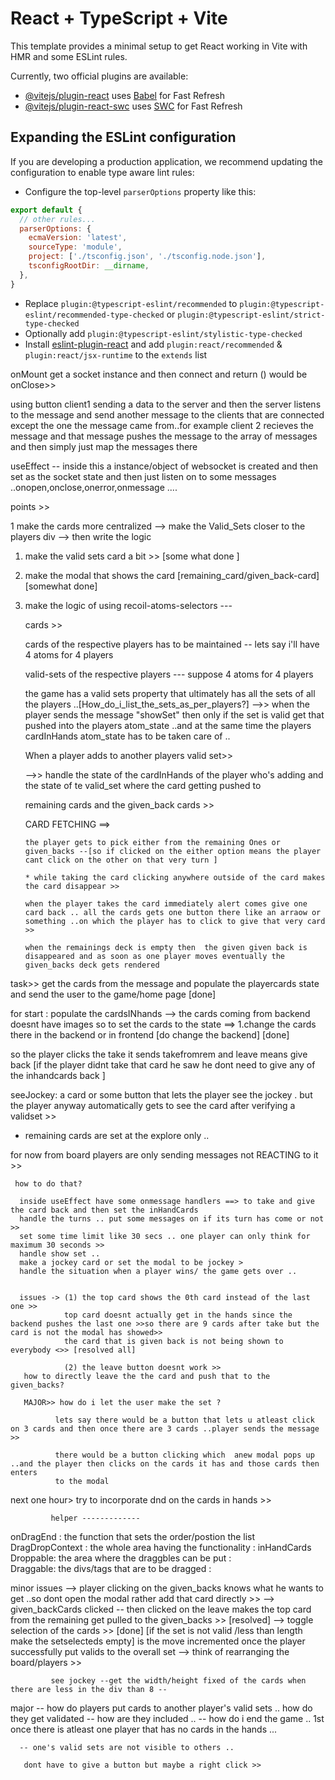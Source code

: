 # React + TypeScript + Vite

This template provides a minimal setup to get React working in Vite with HMR and some ESLint rules.

Currently, two official plugins are available:

- [@vitejs/plugin-react](https://github.com/vitejs/vite-plugin-react/blob/main/packages/plugin-react/README.md) uses [Babel](https://babeljs.io/) for Fast Refresh
- [@vitejs/plugin-react-swc](https://github.com/vitejs/vite-plugin-react-swc) uses [SWC](https://swc.rs/) for Fast Refresh

## Expanding the ESLint configuration

If you are developing a production application, we recommend updating the configuration to enable type aware lint rules:

- Configure the top-level `parserOptions` property like this:

```js
export default {
  // other rules...
  parserOptions: {
    ecmaVersion: 'latest',
    sourceType: 'module',
    project: ['./tsconfig.json', './tsconfig.node.json'],
    tsconfigRootDir: __dirname,
  },
}
```

- Replace `plugin:@typescript-eslint/recommended` to `plugin:@typescript-eslint/recommended-type-checked` or `plugin:@typescript-eslint/strict-type-checked`
- Optionally add `plugin:@typescript-eslint/stylistic-type-checked`
- Install [eslint-plugin-react](https://github.com/jsx-eslint/eslint-plugin-react) and add `plugin:react/recommended` & `plugin:react/jsx-runtime` to the `extends` list

onMount get a socket instance and then connect and return () would be onClose>>


using button client1 sending a data to the server and then the server listens to the message and send another message to the clients that are connected except the one the message came from..for example client 2 recieves the message and that message pushes the message to the array of messages and then simply just map the messages there 

useEffect -- inside this a instance/object  of websocket is created and then set as the socket state and then just listen on to some messages ..onopen,onclose,onerror,onmessage .... 


points >> 

1 make the cards more centralized --> make the Valid_Sets closer to the players div --> then write the logic  


1. make the valid sets card a bit >> [some what done ]
2. make the modal that shows the card [remaining_card/given_back-card] [somewhat done]



3. make the logic of using recoil-atoms-selectors ---
  
   cards >>  
   
   cards of the respective players has to be maintained 
      -- lets say i'll have 4 atoms for 4 players 

   valid-sets of the respective players 
       --- suppose 4 atoms for 4 players 

   the game has a valid sets property that ultimately has all the sets of all the players ..[How_do_i_list_the_sets_as_per_players?]
       -->> when the player sends the message "showSet" then only if the set is valid get that pushed into the players atom_state ..and at the same time the players cardInHands atom_state has to be taken care of ..

   When a player adds to another players valid set>>

     -->> handle the state of the cardInHands of the player who's adding and the state of te valid_set where the card getting pushed to  
   
   remaining cards and the given_back cards >>


   CARD FETCHING ==>

       the player gets to pick either from the remaining Ones or given_backs --[so if clicked on the either option means the player cant click on the other on that very turn ] 
   
       * while taking the card clicking anywhere outside of the card makes the card disappear >>

       when the player takes the card immediately alert comes give one card back .. all the cards gets one button there like an arraow or something ..on which the player has to click to give that very card >>

       when the remainings deck is empty then  the given given back is disappeared and as soon as one player moves eventually the given_backs deck gets rendered

task>> 
 get the cards from the message and populate the playercards state and send the user to the game/home page [done]


 for start : 
             populate the cardsINhands --> the cards coming from backend doesnt have images so to set the cards to the state ==>
                                                                                                                                1.change the cards there in the backend 
                                                                                                                                or in frontend [do change the backend] [done]

 so the player clicks the take it sends takefromrem and leave means give back [if the player didnt take that card he saw he dont need to give any of the inhandcards back ]

 seeJockey: a card or some button that lets the player see the jockey . but the player anyway automatically gets to see the card after verifying a validset >>

 * remaining cards are set at the explore only ..

 for now from board players are only sending messages not REACTING to it >>

     how to do that? 

      inside useEffect have some onmessage handlers ==> to take and give the card back and then set the inHandCards
      handle the turns .. put some messages on if its turn has come or not >>
      set some time limit like 30 secs .. one player can only think for maximum 30 seconds >>
      handle show set ..
      make a jockey card or set the modal to be jockey >
      handle the situation when a player wins/ the game gets over ..


      issues -> (1) the top card shows the 0th card instead of the last one >>
                top card doesnt actually get in the hands since the backend pushes the last one >>so there are 9 cards after take but the card is not the modal has showed>>
                the card that is given back is not being shown to everybody <>> [resolved all]
                
                (2) the leave button doesnt work >> 
       how to directly leave the the card and push that to the given_backs?

       MAJOR>> how do i let the user make the set ?

              lets say there would be a button that lets u atleast click on 3 cards and then once there are 3 cards ..player sends the message >> 
              
              there would be a button clicking which  anew modal pops up ..and the player then clicks on the cards it has and those cards then enters 
              to the modal  


next one hour> try to incorporate dnd on the cards in hands >>


             helper -------------
onDragEnd : the function that sets the order/postion the list 
DragDropContext : the whole area having the functionality : inHandCards
Droppable: the area where the draggbles can be put :  
Draggable: the divs/tags that are to be dragged :



minor issues --> player clicking on the given_backs knows what he wants to get ..so dont open the modal rather add that card directly >> 
             --> given_backCards clicked -- then clicked on the leave makes the top card from the remaining get pulled to the given_backs >> [resolved]
             --> toggle selection of the cards >>
              [done]
             [if the set is not valid /less than length make the setselecteds empty] is the move incremented once the player successfully put valids to the overall set
             --> think of rearranging the board/players >>

             see jockey --get the width/height fixed of the cards when there are less in the div than 8 -- 

             

major -- how do players put cards to another player's valid sets .. how do they get validated -- how are they included .. 
      -- how do i end the game .. 1st once there is atleast one player that has no cards in the hands ... 

      -- one's valid sets are not visible to others ..

       dont have to give a button but maybe a right click >>
      